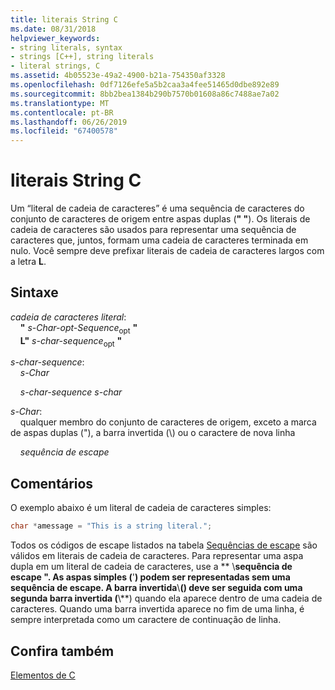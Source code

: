 ```yaml
---
title: literais String C
ms.date: 08/31/2018
helpviewer_keywords:
- string literals, syntax
- strings [C++], string literals
- literal strings, C
ms.assetid: 4b05523e-49a2-4900-b21a-754350af3328
ms.openlocfilehash: 0df7126efe5a5b2caa3a4fee51465d0dbe892e89
ms.sourcegitcommit: 8bb2bea1384b290b7570b01608a86c7488ae7a02
ms.translationtype: MT
ms.contentlocale: pt-BR
ms.lasthandoff: 06/26/2019
ms.locfileid: "67400578"
---
```

# <a name="c-string-literals"></a>literais String C

Um “literal de cadeia de caracteres” é uma sequência de caracteres do conjunto de caracteres de origem entre aspas duplas (**" "**). Os literais de cadeia de caracteres são usados para representar uma sequência de caracteres que, juntos, formam uma cadeia de caracteres terminada em nulo. Você sempre deve prefixar literais de cadeia de caracteres largos com a letra **L**.

## <a name="syntax"></a>Sintaxe

*cadeia de caracteres literal*:<br/>
&nbsp;&nbsp;&nbsp;&nbsp;**"** *s-Char-opt-Sequence*<sub>opt</sub> **"**<br/>
&nbsp;&nbsp;&nbsp;&nbsp;**L"** *s-char-sequence*<sub>opt</sub> **"**

*s-char-sequence*:<br/>
&nbsp;&nbsp;&nbsp;&nbsp;*s-Char*

&nbsp;&nbsp;&nbsp;&nbsp;*s-char-sequence* *s-char*

*s-Char*:<br/>
&nbsp;&nbsp;&nbsp;&nbsp;qualquer membro do conjunto de caracteres de origem, exceto a marca de aspas duplas ("), a barra invertida (\\) ou o caractere de nova linha

&nbsp;&nbsp;&nbsp;&nbsp;*sequência de escape*

## <a name="remarks"></a>Comentários

O exemplo abaixo é um literal de cadeia de caracteres simples:

```C
char *amessage = "This is a string literal.";
```

Todos os códigos de escape listados na tabela [Sequências de escape](../c-language/escape-sequences.md) são válidos em literais de cadeia de caracteres. Para representar uma aspa dupla em um literal de cadeia de caracteres, use a ** \\**sequência de escape ". As aspas simples (**'**) podem ser representadas sem uma sequência de escape. A barra invertida**\\**() deve ser seguida com uma segunda barra invertida (**\\**) quando ela aparece dentro de uma cadeia de caracteres. Quando uma barra invertida aparece no fim de uma linha, é sempre interpretada como um caractere de continuação de linha.

## <a name="see-also"></a>Confira também

[Elementos de C](../c-language/elements-of-c.md)
